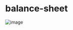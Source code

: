 # balance-sheet
![image](https://github.com/IsaIaS-devpro/balance-sheet/assets/139881341/dc45ef86-0580-46e7-b44b-95eeb43f5b49)
